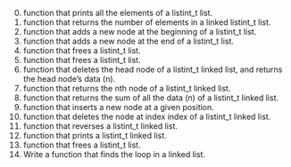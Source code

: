 0. function that prints all the elements of a listint_t list.
1. function that returns the number of elements
	 in a linked listint_t list.
2. function that adds a new node at the beginning of a listint_t list.
3. function that adds a new node at the end of a listint_t list.
4. function that frees a listint_t list.
5. function that frees a listint_t list.
6. function that deletes the head node of a listint_t linked list,
	and returns the head node’s data (n).
7. function that returns the nth node of a listint_t linked list.
8. function that returns the sum of all the data (n) 
	of a listint_t linked list.
9. function that inserts a new node at a given position.
10. function that deletes the node at index index of a listint_t linked list.
100. function that reverses a listint_t linked list.
101. function that prints a listint_t linked list.
102. function that frees a listint_t list.
103. Write a function that finds the loop in a linked list.
